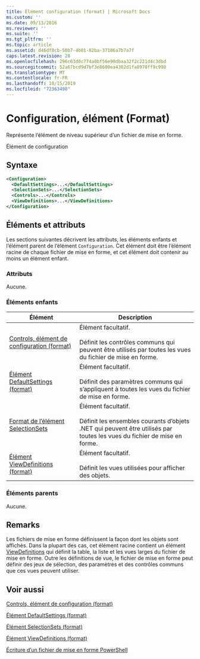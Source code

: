 ```yaml
---
title: Élément configuration (format) | Microsoft Docs
ms.custom: ''
ms.date: 09/13/2016
ms.reviewer: ''
ms.suite: ''
ms.tgt_pltfrm: ''
ms.topic: article
ms.assetid: d46df0cb-50b7-4b81-82ba-37186a7b7a7f
caps.latest.revision: 28
ms.openlocfilehash: 296c63d0c774a0bf56e90dbaa32f2c221d4c3dbd
ms.sourcegitcommit: 52a67bcd9d7bf3e8600ea4302d1fa8970ff9c998
ms.translationtype: MT
ms.contentlocale: fr-FR
ms.lasthandoff: 10/15/2019
ms.locfileid: "72363498"
---
```

# <a name="configuration-element-format"></a>Configuration, élément (Format)

Représente l’élément de niveau supérieur d’un fichier de mise en forme.

Élément de configuration

## <a name="syntax"></a>Syntaxe

```xml
<Configuration>
  <DefaultSettings>...</DefaultSettings>
  <SelectionSets>...</SelectionSets>
  <Controls>...</Controls>
  <ViewDefinitions>...</ViewDefinitions>
</Configuration>

```

## <a name="attributes-and-elements"></a>Éléments et attributs

Les sections suivantes décrivent les attributs, les éléments enfants et l’élément parent de l’élément `Configuration`. Cet élément doit être l’élément racine de chaque fichier de mise en forme, et cet élément doit contenir au moins un élément enfant.

### <a name="attributes"></a>Attributs

Aucune.

### <a name="child-elements"></a>Éléments enfants

|Élément|Description|
|-------------|-----------------|
|[Controls, élément de configuration (format)](./controls-element-for-configuration-format.md)|Élément facultatif.<br /><br /> Définit les contrôles communs qui peuvent être utilisés par toutes les vues du fichier de mise en forme.|
|[Élément DefaultSettings (format)](./defaultsettings-element-format.md)|Élément facultatif.<br /><br /> Définit des paramètres communs qui s’appliquent à toutes les vues du fichier de mise en forme.|
|[Format de l’élément SelectionSets](./selectionsets-element-format.md)|Élément facultatif.<br /><br /> Définit les ensembles courants d’objets .NET qui peuvent être utilisés par toutes les vues du fichier de mise en forme.|
|[Élément ViewDefinitions (format)](./viewdefinitions-element-format.md)|Élément facultatif.<br /><br /> Définit les vues utilisées pour afficher des objets.|

### <a name="parent-elements"></a>Éléments parents

Aucune.

## <a name="remarks"></a>Remarks

Les fichiers de mise en forme définissent la façon dont les objets sont affichés. Dans la plupart des cas, cet élément racine contient un élément [ViewDefinitions](./viewdefinitions-element-format.md) qui définit la table, la liste et les vues larges du fichier de mise en forme. Outre les définitions de vue, le fichier de mise en forme peut définir des jeux de sélection, des paramètres et des contrôles communs que ces vues peuvent utiliser.

## <a name="see-also"></a>Voir aussi

[Controls, élément de configuration (format)](./controls-element-for-configuration-format.md)

[Élément DefaultSettings (format)](./defaultsettings-element-format.md)

[Élément SelectionSets (format)](./selectionsets-element-format.md)

[Élément ViewDefinitions (format)](./viewdefinitions-element-format.md)

[Écriture d’un fichier de mise en forme PowerShell](./writing-a-powershell-formatting-file.md)
